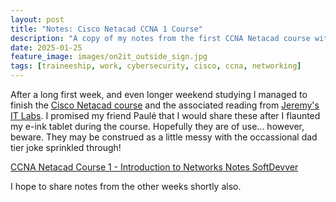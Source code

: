 ```yaml
---
layout: post
title: "Notes: Cisco Netacad CCNA 1 Course"
description: "A copy of my notes from the first CCNA Netacad course with some useful also thrown in"
date: 2025-01-25
feature_image: images/on2it_outside_sign.jpg
tags: [traineeship, work, cybersecurity, cisco, ccna, networking]
---
```

After a long first week, and even longer weekend studying I managed to finish the [Cisco Netacad course](https://www.netacad.com/courses/ccna-introduction-networks?courseLang=en-US_) and the associated reading from [Jeremy&#39;s IT Labs](https://www.jeremysitlab.com/ccna-resources "JITL free course"). I promised my friend Paulé that I would share these after I flaunted my e-ink tablet during the course. Hopefully they are of use... however, beware. They may be construed as a little messy with the occassional dad tier joke sprinkled through!

<a href="/files/CCNA Netacad Course 1 Notes - SoftDevver.pdf" alt="CCNA1 Notes - SoftDevver">CCNA Netacad Course 1 - Introduction to Networks Notes SoftDevver</a>

I hope to share notes from the other weeks shortly also. 